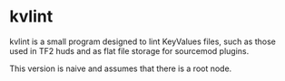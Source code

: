# kvlint
kvlint is a small program designed to lint KeyValues files, such as those used in TF2 huds and as flat file storage for sourcemod plugins.

This version is naive and assumes that there is a root node.